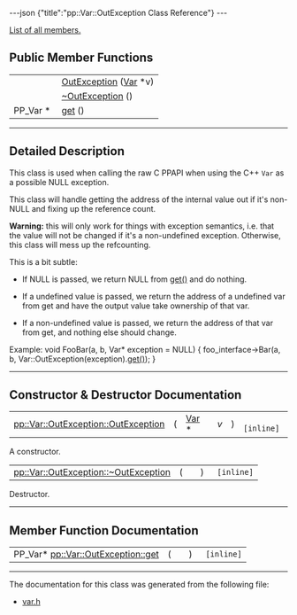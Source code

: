 ---json {"title":"pp::Var::OutException Class Reference"} ---

[List of all members.](/docs/native-client/pepper_stable/cpp/classpp_1_1_var_1_1_out_exception-members/)

Public Member Functions
-----------------------

<table><tbody><tr class="odd"><td style="text-align: right;"> </td><td><a href="/docs/native-client/pepper_stable/cpp/classpp_1_1_var_1_1_out_exception#afa4be8888c046a7b4f54be2cec82e4e7" class="el">OutException</a> (<a href="/docs/native-client/pepper_stable/cpp/classpp_1_1_var/" class="el">Var</a> *v)</td></tr><tr class="even"><td style="text-align: right;"> </td><td><a href="/docs/native-client/pepper_stable/cpp/classpp_1_1_var_1_1_out_exception#af2300053414367146b49f6f71c2eb513" class="el">~OutException</a> ()</td></tr><tr class="odd"><td style="text-align: right;">PP_Var * </td><td><a href="/docs/native-client/pepper_stable/cpp/classpp_1_1_var_1_1_out_exception#ae27bafd88243e3b2fffc3038a1f31971" class="el">get</a> ()</td></tr></tbody></table>

------------------------------------------------------------------------

<span id="details" class="anchor" style="margin: 0;"></span>

Detailed Description
--------------------

This class is used when calling the raw C PPAPI when using the C++ `Var` as a possible NULL exception.

This class will handle getting the address of the internal value out if it's non-NULL and fixing up the reference count.

**Warning:** this will only work for things with exception semantics, i.e. that the value will not be changed if it's a non-undefined exception. Otherwise, this class will mess up the refcounting.

This is a bit subtle:

-   If NULL is passed, we return NULL from <a href="/docs/native-client/pepper_stable/cpp/classpp_1_1_var_1_1_out_exception#ae27bafd88243e3b2fffc3038a1f31971" class="el">get()</a> and do nothing.

<!-- -->

-   If a undefined value is passed, we return the address of a undefined var from get and have the output value take ownership of that var.

<!-- -->

-   If a non-undefined value is passed, we return the address of that var from get, and nothing else should change.

Example: void FooBar(a, b, Var\* exception = NULL) { foo\_interface-&gt;Bar(a, b, Var::OutException(exception).<a href="/docs/native-client/pepper_stable/cpp/classpp_1_1_var_1_1_out_exception#ae27bafd88243e3b2fffc3038a1f31971" class="el">get()</a>); }

------------------------------------------------------------------------

Constructor & Destructor Documentation
--------------------------------------

<span id="afa4be8888c046a7b4f54be2cec82e4e7" class="anchor" style="margin: 0;"></span>

<table><tbody><tr class="odd"><td><a href="/docs/native-client/pepper_stable/cpp/classpp_1_1_var_1_1_out_exception#afa4be8888c046a7b4f54be2cec82e4e7" class="el">pp::Var::OutException::OutException</a></td><td>(</td><td><a href="/docs/native-client/pepper_stable/cpp/classpp_1_1_var/" class="el">Var</a> * </td><td><em>v</em></td><td>)</td><td><code> [inline]</code></td></tr></tbody></table>

A constructor.

<span id="af2300053414367146b49f6f71c2eb513" class="anchor" style="margin: 0;"></span>

<table><tbody><tr class="odd"><td><a href="/docs/native-client/pepper_stable/cpp/classpp_1_1_var_1_1_out_exception#af2300053414367146b49f6f71c2eb513" class="el">pp::Var::OutException::~OutException</a></td><td>(</td><td></td><td>)</td><td><code> [inline]</code></td></tr></tbody></table>

Destructor.

------------------------------------------------------------------------

Member Function Documentation
-----------------------------

<span id="ae27bafd88243e3b2fffc3038a1f31971" class="anchor" style="margin: 0;"></span>

<table><tbody><tr class="odd"><td>PP_Var* <a href="/docs/native-client/pepper_stable/cpp/classpp_1_1_var_1_1_out_exception#ae27bafd88243e3b2fffc3038a1f31971" class="el">pp::Var::OutException::get</a></td><td>(</td><td></td><td>)</td><td><code> [inline]</code></td></tr></tbody></table>

------------------------------------------------------------------------

The documentation for this class was generated from the following file:

-   <a href="/docs/native-client/pepper_stable/cpp/var_8h/" class="el">var.h</a>
